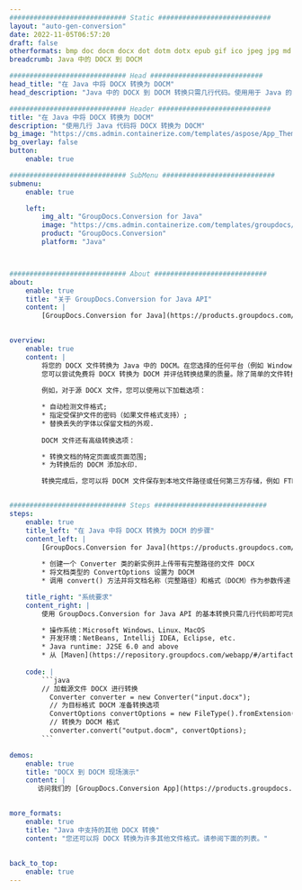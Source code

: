```yaml
---
############################# Static ############################
layout: "auto-gen-conversion"
date: 2022-11-05T06:57:20
draft: false
otherformats: bmp doc docm docx dot dotm dotx epub gif ico jpeg jpg md odt ott pdf png psd rtf tex tif tiff txt xps
breadcrumb: Java 中的 DOCX 到 DOCM

############################# Head ############################
head_title: "在 Java 中将 DOCX 转换为 DOCM"
head_description: "Java 中的 DOCX 到 DOCM 转换只需几行代码。使用用于 Java 的 GroupDocs 文档转换 API 转换 160 多种文件格式"

############################# Header ############################
title: "在 Java 中将 DOCX 转换为 DOCM"
description: "使用几行 Java 代码将 DOCX 转换为 DOCM"
bg_image: "https://cms.admin.containerize.com/templates/aspose/App_Themes/V3/images/bg/header1.png"
bg_overlay: false
button:
    enable: true

############################# SubMenu ############################
submenu:
    enable: true

    left:
        img_alt: "GroupDocs.Conversion for Java"
        image: "https://cms.admin.containerize.com/templates/groupdocs/images/product-logos/90x90-noborder/groupdocs-conversion-java.png"
        product: "GroupDocs.Conversion"
        platform: "Java"



############################# About ############################
about:
    enable: true
    title: "关于 GroupDocs.Conversion for Java API"
    content: |
        [GroupDocs.Conversion for Java](https://products.groupdocs.com/conversion/java/) 是一种高级文件格式转换 API，用于在 Microsoft Office、OpenDocument、PDF、HTML、电子邮件、CAD 等流行图像和文档格式之间进行转换。只需几行代码即可完成更多工作。本机 API 会自动检测原始文档的格式，并提供许多选项来自定义转换后的文档。除了从文档中提取信息的功能外，它还默认支持将转换结果缓存到本地磁盘。但是，任何类型的缓存存储都可以通过实施适当的接口来支持 - Amazon S3、Dropbox、Google Drive、Windows Azure、Reddis 或任何其他接口。
    

overview:
    enable: true
    content: |
        将您的 DOCX 文件转换为 Java 中的 DOCM。在您选择的任何平台（例如 Windows、Linux、macOS）上，只需几行 Java 代码。
        您可以尝试免费将 DOCX 转换为 DOCM 并评估转换结果的质量。除了简单的文件转换脚本外，您还可以尝试更复杂的选项来加载 DOCX 源文件并存储 DOCM 输出。 
        
        例如，对于源 DOCX 文件，您可以使用以下加载选项：

        * 自动检测文件格式;
        * 指定受保护文件的密码（如果文件格式支持）;
        * 替换丢失的字体以保留文档的外观.
        
        DOCM 文件还有高级转换选项：

        * 转换文档的特定页面或页面范围;
        * 为转换后的 DOCM 添加水印.

        转换完成后，您可以将 DOCM 文件保存到本地文件路径或任何第三方存储，例如 FTP、Amazon S3、Google Drive、Dropbox 等。请注意 - 转换 DOCX到 DOCM，您不需要安装任何额外的软件，例如 MS Office、Open Office、Adobe Acrobat Reader 等。


############################# Steps ############################
steps:
    enable: true
    title_left: "在 Java 中将 DOCX 转换为 DOCM 的步骤"
    content_left: |
        [GroupDocs.Conversion for Java](https://products.groupdocs.com/conversion/java/) 允许开发人员使用几行代码轻松地将 DOCX 文件转换为 DOCM。
        
        * 创建一个 Converter 类的新实例并上传带有完整路径的文件 DOCX
        * 将文档类型的 ConvertOptions 设置为 DOCM
        * 调用 convert() 方法并将文档名称（完整路径）和格式（DOCM）作为参数传递

    title_right: "系统要求"
    content_right: |
        使用 GroupDocs.Conversion for Java API 的基本转换只需几行代码即可完成。所有主要平台和操作系统都支持我们的 API。在执行以下代码之前，请确保您的系统上安装了以下先决条件。

        * 操作系统：Microsoft Windows、Linux、MacOS
        * 开发环境：NetBeans, Intellij IDEA, Eclipse, etc.
        * Java runtime: J2SE 6.0 and above
        * 从 [Maven](https://repository.groupdocs.com/webapp/#/artifacts/browse/tree/General/repo/com/groupdocs/groupdocs-conversion) 获取最新的 GroupDocs.Conversion for Java
         
    code: |
        ```java    
        // 加载源文件 DOCX 进行转换
          Converter converter = new Converter("input.docx");
          // 为目标格式 DOCM 准备转换选项
          ConvertOptions convertOptions = new FileType().fromExtension("docm").getConvertOptions();
          // 转换为 DOCM 格式
          converter.convert("output.docm", convertOptions);
        ```

demos:
    enable: true
    title: "DOCX 到 DOCM 现场演示"
    content: |
       访问我们的 [GroupDocs.Conversion App](https://products.groupdocs.app/conversion/family) 网站并立即尝试 DOCX 到 DOCM 转换。免费演示具有以下好处
          

more_formats:
    enable: true
    title: "Java 中支持的其他 DOCX 转换"
    content: "您还可以将 DOCX 转换为许多其他文件格式。请参阅下面的列表。"
       
       
back_to_top:
    enable: true
---
```

